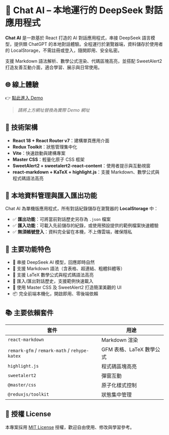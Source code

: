# 💬 Chat AI – 本地運行的 DeepSeek 對話應用程式

**Chat AI** 是一款基於 React 打造的 AI 對話應用程式，串接 DeepSeek 語言模型，提供類 ChatGPT 的本地對話體驗。全程運行於瀏覽器端，資料儲存於使用者的 LocalStorage，不需註冊或登入，隨開即用、安全私密。

支援 Markdown 語法解析、數學公式渲染、代碼區塊高亮，並搭配 SweetAlert2 打造友善互動介面，適合學習、展示與日常使用。

## 🌐 線上體驗

👉 [點此進入 Demo](https://chat-steel-eta.vercel.app/)

> *請將上方網址替換為實際 Demo 網址*

## 🚀 技術架構

- **React 18 + React Router v7**：建構單頁應用介面  
- **Redux Toolkit**：狀態管理集中化  
- **Vite**：快速啟動與建構專案  
- **Master CSS**：輕量化原子 CSS 框架  
- **SweetAlert2 + sweetalert2-react-content**：使用者提示與互動視窗  
- **react-markdown + KaTeX + highlight.js**：支援 Markdown、數學公式與程式碼語法高亮  

## 🔐 本地資料管理與匯入匯出功能

Chat AI 為單機版應用程式，所有對話紀錄儲存在瀏覽器的 **LocalStorage** 中：

- ✅ **匯出功能**：可將當前對話歷史另存為 `.json` 檔案  
- ✅ **匯入功能**：可載入先前儲存的紀錄，或使用預設提供的範例檔案快速體驗  
- ✅ **無須帳號登入**：資料完全留在本機，不上傳雲端，確保隱私  

## 🧩 主要功能特色

- 💬 串接 DeepSeek AI 模型，回應即時自然  
- 📝 支援 Markdown 語法（含表格、超連結、粗體斜體等）  
- 📐 支援 LaTeX 數學公式與程式碼語法高亮  
- 💾 匯入/匯出對話歷史，支援範例快速載入  
- 🎨 使用 Master CSS 及 SweetAlert2 打造簡潔美觀的 UI  
- 📦 完全前端本機化，開啟即用、零後端依賴  

## 📚 主要依賴套件

| 套件 | 用途 |
|------|------|
| `react-markdown` | Markdown 渲染 |
| `remark-gfm` / `remark-math` / `rehype-katex` | GFM 表格、LaTeX 數學公式 |
| `highlight.js` | 程式碼區塊高亮 |
| `sweetalert2` | 彈窗互動 |
| `@master/css` | 原子化樣式控制 |
| `@reduxjs/toolkit` | 狀態集中管理 |

## 🪪 授權 License

本專案採用 [MIT License](https://opensource.org/licenses/MIT) 授權，歡迎自由使用、修改與學習參考。
